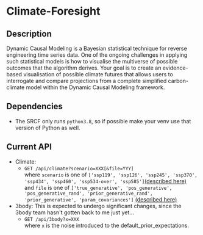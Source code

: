 # Climate-Foresight

## Description

Dynamic Causal Modeling is a Bayesian statistical technique for reverse 
engineering time series data. One of the ongoing challenges in applying 
such statistical models is how to visualise the multiverse of possible 
outcomes that the algorithm derives. Your goal is to create an 
evidence-based visualisation of possible climate futures that allows users 
to interrogate and compare projections from a complete simplified 
carbon-climate model within the Dynamic Causal Modeling framework.

## Dependencies

- The SRCF only runs `python3.8`, so if possible make your venv use that version of Python as well.

## Current API
- Climate:
    - `GET /api/climate?scenario=XXX[&file=YYY]`<br>
    where `scenario` is one of `['ssp119', 'ssp126', 'ssp245', 'ssp370', 'ssp434', 'ssp460', 'ssp534-over', 'ssp585']`[(described here)](https://github.com/elizabethhsy/Climate-Foresight/tree/plotly?tab=readme-ov-file#ssp-rcp-scenarios)<br>
    and `file` is one of `['true_generative', 'pos_generative', 'pos_generative_rand', 'prior_generative_rand', 'prior_generative', 'param_covariances']` [(described here)](https://github.com/elizabethhsy/Climate-Foresight/tree/plotly?tab=readme-ov-file#embecosm-dcm)
- 3body: This is expected to undergo significant changes, since the 3body team hasn't gotten back to me just yet...
    - `GET /api/3body?x=XXX`<br>
    where `x` is the noise introduced to the default_prior_expectations. 
